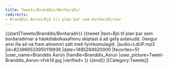 ```yaml
---
title: Tweets/Branddís/Borðaraðir
redirects:
- Branddis Asrun/Bjó til plan þar sem borðaraðirnar
---
```


{{start|Tweets/Branddís/Borðaraðir}}
{{tweet
|text=Bjó til plan þar sem borðaraðirnar á háskólabókasafninu skiptast á að gefa axlanudd. Gengur ansi illa að ná fram almennri sátt með fyrirkomulagið.
|audio=LdUP.mp3
|id=823969533950119936
|date=1485284620000
|favorites=51
|user_name=Branddís Ásrún
|handle=Branddis_Asrun
|user_picture=Tweet-Branddis_Asrun-vfvk14.jpg
|verified=
}}
{{end}}<noinclude>
[[Category:Tweets]]
</noinclude>